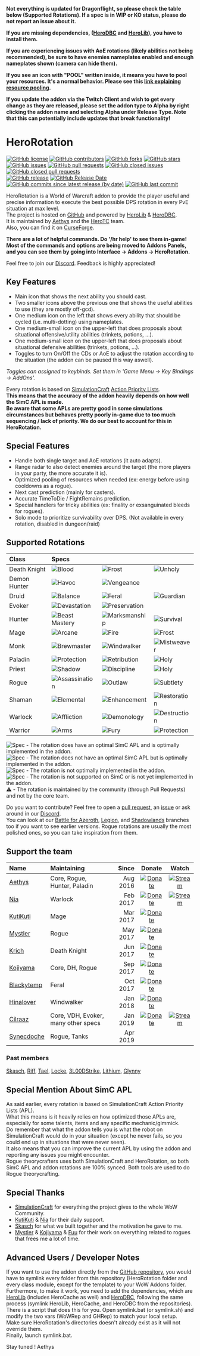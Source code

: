 **Not everything is updated for Dragonflight, so please check the table below (Supported Rotations). If a spec is in WIP or KO status, please do not report an issue about it.**

**If you are missing dependencies, ([HeroDBC](https://www.curseforge.com/wow/addons/herodbc) and [HeroLib](https://www.curseforge.com/wow/addons/herolib)), you have to install them.**

**If you are experiencing issues with AoE rotations (likely abilities not being recommended), be sure to have enemies nameplates enabled and enough nameplates shown (camera can hide them).**

**If you see an icon with "POOL" written inside, it means you have to pool your resources. It's a normal behavior. Please see this [link explaining resource pooling](https://wow.gamepedia.com/Resource_pooling).**

**If you update the addon via the Twitch Client and wish to get every change as they are released, please set the addon type to Alpha by right clicking the addon name and selecting Alpha under Release Type. Note that this can potentially include updates that break functionality!**

# HeroRotation

[![GitHub license](https://img.shields.io/badge/license-EUPL-blue.svg)](https://raw.githubusercontent.com/herotc/hero-rotation/master/LICENSE)
[![GitHub contributors](https://img.shields.io/github/contributors/herotc/hero-rotation)](https://github.com/herotc/hero-rotation/graphs/contributors)
[![GitHub forks](https://img.shields.io/github/forks/herotc/hero-rotation.svg)](https://github.com/herotc/hero-rotation/network)
[![GitHub stars](https://img.shields.io/github/stars/herotc/hero-rotation.svg)](https://github.com/herotc/hero-rotation/stargazers)\
[![GitHub issues](https://img.shields.io/github/issues/herotc/hero-rotation.svg)](https://github.com/herotc/hero-rotation/issues?q=is%3Aopen+is%3Aissue)
[![GitHub pull requests](https://img.shields.io/github/issues-pr/herotc/hero-rotation)](https://github.com/herotc/hero-rotation/pulls?q=is%3Aopen+is%3Apr)
[![GitHub closed issues](https://img.shields.io/github/issues-closed/herotc/hero-rotation)](https://github.com/herotc/hero-rotation/issues?q=is%3Aissue+is%3Aclosed)
[![GitHub closed pull requests](https://img.shields.io/github/issues-pr-closed/herotc/hero-rotation)](https://github.com/herotc/hero-rotation/pulls?q=is%3Apr+is%3Aclosed)\
[![GitHub release](https://img.shields.io/github/v/release/herotc/hero-rotation)](https://github.com/herotc/hero-rotation/releases)
[![GitHub Release Date](https://img.shields.io/github/release-date/herotc/hero-rotation)](https://github.com/herotc/hero-rotation/releases)
[![GitHub commits since latest release (by date)](https://img.shields.io/github/commits-since/herotc/hero-rotation/latest)](https://github.com/herotc/hero-rotation/commits/master)
[![GitHub last commit](https://img.shields.io/github/last-commit/herotc/hero-rotation)](https://github.com/herotc/hero-rotation/commits/master)

HeroRotation is a World of Warcraft addon to provide the player useful and precise information to execute the best possible DPS rotation in every PvE situation at max level.\
The project is hosted on [GitHub](https://github.com/herotc/hero-rotation) and powered by [HeroLib](https://github.com/herotc/hero-lib) & [HeroDBC](https://github.com/herotc/hero-dbc).\
It is maintained by [Aethys](https://github.com/aethys256/) and the [HeroTC](https://github.com/herotc) team.\
Also, you can find it on [CurseForge](https://www.curseforge.com/wow/addons/herorotation).

**There are a lot of helpful commands. Do '/hr help' to see them in-game!**\
**Most of the commands and options are being moved to Addons Panels, and you can see them by going into Interface -> Addons -> HeroRotation.**

Feel free to join our [Discord](https://discord.gg/tFR2uvK). Feedback is highly appreciated!

## Key Features

- Main icon that shows the next ability you should cast.
- Two smaller icons above the previous one that shows the useful abilities to use (they are mostly off-gcd).
- One medium icon on the left that shows every ability that should be cycled (i.e. multi-dotting) using nameplates.
- One medium-small icon on the upper-left that does proposals about situational offensive/utility abilities (trinkets, potions, ...).
- One medium-small icon on the upper-left that does proposals about situational defensive abilities (trinkets, potions, ...).
- Toggles to turn On/Off the CDs or AoE to adjust the rotation according to the situation (the addon can be paused this way aswell).

_Toggles can assigned to keybinds. Set them in 'Game Menu -> Key Bindings -> AddOns'._

Every rotation is based on [SimulationCraft](http://simulationcraft.org/) [Action Priority Lists](https://github.com/simulationcraft/simc/wiki/ActionLists).\
**This means that the accuracy of the addon heavily depends on how well the SimC APL is made.**\
**Be aware that some APLs are pretty good in some simulations circumstances but behaves pretty poorly in-game due to too much sequencing / lack of priority. We do our best to account for this in HeroRotation.**

## Special Features

- Handle both single target and AoE rotations (it auto adapts).
- Range radar to also detect enemies around the target (the more players in your party, the more accurate it is).
- Optimized pooling of resources when needed (ex: energy before using cooldowns as a rogue).
- Next cast prediction (mainly for casters).
- Accurate TimeToDie / FightRemains prediction.
- Special handlers for tricky abilities (ex: finality or exsanguinated bleeds for rogues).
- Solo mode to prioritize survivability over DPS. (Not available in every rotation, disabled in dungeon/raid)

## Supported Rotations

| Class        | Specs                                                                     |                                                                         |                                                                       |
| :----------- | :------------------------------------------------------------------------ | :---------------------------------------------------------------------- | :-------------------------------------------------------------------- |
| Death Knight | ![Blood](https://img.shields.io/badge/Blood-OK-green.svg)               | ![Frost](https://img.shields.io/badge/Frost-OK-green.svg)             | ![Unholy](https://img.shields.io/badge/Unholy-OK-green.svg)         |
| Demon Hunter | ![Havoc](https://img.shields.io/badge/Havoc-OK-green.svg)               | ![Vengeance](https://img.shields.io/badge/Vengeance-OK-green.svg)     |                                                                       |
| Druid        | ![Balance](https://img.shields.io/badge/Balance-OK-green.svg)           | ![Feral](https://img.shields.io/badge/Feral-OK-green.svg)             | ![Guardian](https://img.shields.io/badge/Guardian-WIP-orange.svg)     |
| Evoker       | ![Devastation](https://img.shields.io/badge/Devastation-OK-green.svg)   | ![Preservation](https://img.shields.io/badge/Preservation-KO-red.svg)   |                                                                       |
| Hunter       | ![Beast Mastery](https://img.shields.io/badge/Beast%20Mastery-OK-green.svg) | ![Marksmanship](https://img.shields.io/badge/Marksmanship-OK-green.svg) | ![Survival](https://img.shields.io/badge/Survival-OK-green.svg) |
| Mage         | ![Arcane](https://img.shields.io/badge/Arcane-KO-red.svg)                 | ![Fire](https://img.shields.io/badge/Fire-KO-red.svg)                   | ![Frost](https://img.shields.io/badge/Frost-OK-green.svg)           |
| Monk         | ![Brewmaster](https://img.shields.io/badge/Brewmaster-KO-red.svg)         | ![Windwalker](https://img.shields.io/badge/Windwalker-OK-green.svg)   | ![Mistweaver](https://img.shields.io/badge/Mistweaver-KO-red.svg)     |
| Paladin      | ![Protection](https://img.shields.io/badge/Protection-WIP-orange.svg)     | ![Retribution](https://img.shields.io/badge/Retribution-WIP-orange.svg) | ![Holy](https://img.shields.io/badge/Holy-KO-red.svg)                 |
| Priest       | ![Shadow](https://img.shields.io/badge/Shadow-WIP-orange.svg)             | ![Discipline](https://img.shields.io/badge/Discipline-KO-red.svg)       | ![Holy](https://img.shields.io/badge/Holy-KO-red.svg)                 |
| Rogue        | ![Assassination](https://img.shields.io/badge/Assassination-OK-green.svg) | ![Outlaw](https://img.shields.io/badge/Outlaw-OK-green.svg)           | ![Subtlety](https://img.shields.io/badge/Subtlety-OK-green.svg)     |
| Shaman       | ![Elemental](https://img.shields.io/badge/Elemental-WIP-orange.svg)       | ![Enhancement](https://img.shields.io/badge/Enhancement-OK-green.svg) | ![Restoration](https://img.shields.io/badge/Restoration-KO-red.svg)   |
| Warlock      | ![Affliction](https://img.shields.io/badge/Affliction-OK-green.svg)     | ![Demonology](https://img.shields.io/badge/Demonology-OK-green.svg)   | ![Destruction](https://img.shields.io/badge/Destruction-OK-green.svg) |
| Warrior      | ![Arms](https://img.shields.io/badge/Arms-OK-green.svg)                 | ![Fury](https://img.shields.io/badge/Fury-OK-green.svg)               | ![Protection](https://img.shields.io/badge/Protection-OK-green.svg) |

![Spec](https://img.shields.io/badge/Spec-Good-brightgreen.svg) - The rotation does have an optimal SimC APL and is optimally implemented in the addon.\
![Spec](https://img.shields.io/badge/Spec-OK-green.svg) - The rotation does not have an optimal SimC APL but is optimally implemented in the addon.\
![Spec](https://img.shields.io/badge/Spec-WIP-orange.svg) - The rotation is not optimally implemented in the addon.\
![Spec](https://img.shields.io/badge/Spec-KO-red.svg) - The rotation is not supported on SimC or is not yet implemented in the addon.\
:warning: - The rotation is maintained by the community (through Pull Requests) and not by the core team.

Do you want to contribute? Feel free to open a [pull request](https://github.com/herotc/hero-rotation/pulls), an [issue](https://github.com/herotc/hero-rotation/issues) or ask around in our [Discord](https://discord.gg/tFR2uvK).\
You can look at our [Battle for Azeroth](https://github.com/herotc/hero-rotation/tree/bfa), [Legion](https://github.com/herotc/hero-rotation/tree/legion), and [Shadowlands](https://github.com/herotc/hero-rotation/tree/shadowlands) branches too if you want to see earlier versions.
Rogue rotations are usually the most polished ones, so you can take inspiration from them.

## Support the team

| Name                                        | Maintaining                         |    Since |                                                  Donate                                                   |                                               Watch                                               |
| :------------------------------------------ | :---------------------------------- | -------: | :-------------------------------------------------------------------------------------------------------: | :-----------------------------------------------------------------------------------------------: |
| [Aethys](https://github.com/Aethys256)      | Core, Rogue, Hunter, Paladin        | Aug 2016 |    [![Donate](https://img.shields.io/badge/Donate-PayPal-003087.svg)](https://www.paypal.me/Aethys/5)     | [![Stream](https://img.shields.io/badge/Stream-Twitch-6441a4.svg)](https://www.twitch.tv/aethys)  |
| [Nia](https://github.com/Nianel)            | Warlock                             | Feb 2017 |    [![Donate](https://img.shields.io/badge/Donate-PayPal-003087.svg)](https://www.paypal.me/Nianel/5)     | [![Stream](https://img.shields.io/badge/Stream-Twitch-6441a4.svg)](https://www.twitch.tv/nianel)  |
| [KutiKuti](https://github.com/Kutikuti)     | Mage                                | Mar 2017 |   [![Donate](https://img.shields.io/badge/Donate-PayPal-003087.svg)](https://www.paypal.me/kutikuti/5)    |                                                                                                   |
| [Mystler](https://github.com/Mystler)       | Rogue                               | May 2017 |    [![Donate](https://img.shields.io/badge/Donate-PayPal-003087.svg)](https://www.paypal.me/Mystler/5)    |                                                                                                   |
| [Krich](https://github.com/chrislopez24)    | Death Knight                        | Jun 2017 |     [![Donate](https://img.shields.io/badge/Donate-PayPal-003087.svg)](https://www.paypal.me/krige/5)     |                                                                                                   |
| [Kojiyama](https://github.com/EvanMichaels) | Core, DH, Rogue                     | Sep 2017 |   [![Donate](https://img.shields.io/badge/Donate-PayPal-003087.svg)](https://www.paypal.me/kojiyama/5)    |                                                                                                   |
| [Blackytemp](https://github.com/ghr74)      | Feral                               | Oct 2017 | [![Donate](https://img.shields.io/badge/Donate-PayPal-003087.svg)](https://www.paypal.me/blackytempdev/5) |                                                                                                   |
| [Hinalover](https://github.com/Hinalover)   | Windwalker                          | Jan 2018 |   [![Donate](https://img.shields.io/badge/Donate-PayPal-003087.svg)](https://www.paypal.me/Hinalover/5)   |                                                                                                   |
| [Cilraaz](https://github.com/Cilraaz)       | Core, VDH, Evoker, many other specs | Jan 2019 |    [![Donate](https://img.shields.io/badge/Donate-PayPal-003087.svg)](https://www.paypal.me/Cilraaz/5)    | [![Stream](https://img.shields.io/badge/Stream-Twitch-6441a4.svg)](https://www.twitch.tv/cilraaz) |
| [Synecdoche](https://github.com/mrdmnd)     | Rogue, Tanks                        | Apr 2019 |                                                                                                           |                                                                                                   |

### Past members

[Skasch](https://github.com/skasch), [Riff](https://github.com/tombell), [Tael](https://github.com/Tae-l), [Locke](https://github.com/Lockem90), [3L00DStrike](https://github.com/3L00DStrike), [Lithium](https://github.com/lithium720), [Glynny](https://github.com/Glynnyx)

## Special Mention About SimC APL

As said earlier, every rotation is based on SimulationCraft Action Priority Lists (APL).\
What this means is it heavily relies on how optimized those APLs are, especially for some talents, items and any specific mechanic/gimmick.\
Do remember that what the addon tells you is what the robot on SimulationCraft would do in your situation (except he never fails, so you could end up in situations that were never seen).\
It also means that you can improve the current APL by using the addon and reporting any issues you might encounter.\
Rogue theorycrafters uses both SimulationCraft and HeroRotation, so both SimC APL and addon rotations are 100% synced. Both tools are used to do Rogue theorycrafting.

## Special Thanks

- [SimulationCraft](http://simulationcraft.org/) for everything the project gives to the whole WoW Community.
- [KutiKuti](https://github.com/Kutikuti) & [Nia](https://github.com/Nianel) for their daily support.
- [Skasch](https://github.com/skasch) for what we built together and the motivation he gave to me.
- [Mystler](https://github.com/Mystler) & [Kojiyama](https://github.com/EvanMichaels) & [Fuu](https://github.com/fuu1) for their work on everything related to rogues that frees me a lot of time.

## Advanced Users / Developer Notes

If you want to use the addon directly from the [GitHub repository](https://github.com/herotc/hero-rotation), you would have to symlink every folder from this repository (HeroRotation folder and every class module, except for the template) to your WoW Addons folder.\
Furthermore, to make it work, you need to add the dependencies, which are [HeroLib](https://github.com/herotc/hero-lib) (includes HeroCache as well) and [HeroDBC](https://github.com/herotc/hero-dbc), following the same process (symlink HeroLib, HeroCache, and HeroDBC from the repositories).\
There is a script that does this for you. Open symlink.bat (or symlink.sh) and modify the two vars (WoWRep and GHRep) to match your local setup.\
Make sure HeroRotation's directories doesn't already exist as it will not override them.\
Finally, launch symlink.bat.

Stay tuned !
Aethys
